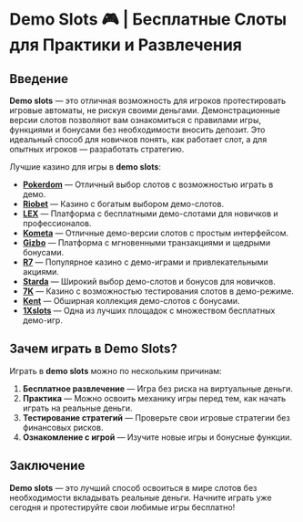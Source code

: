 # Demo Slots 🎮 | Бесплатные Слоты для Практики и Развлечения

## Введение

**Demo slots** — это отличная возможность для игроков протестировать игровые автоматы, не рискуя своими деньгами. Демонстрационные версии слотов позволяют вам ознакомиться с правилами игры, функциями и бонусами без необходимости вносить депозит. Это идеальный способ для новичков понять, как работает слот, а для опытных игроков — разработать стратегию.

Лучшие казино для игры в **demo slots**:

- **[Pokerdom](https://brandplay.link/4k77v2yx)** — Отличный выбор слотов с возможностью играть в демо.
- **[Riobet](https://brandplay.link/7xBLTPyj)** — Казино с богатым выбором демо-слотов.
- **[LEX](https://brandplay.link/zW4hdDFV)** — Платформа с бесплатными демо-слотами для новичков и профессионалов.
- **[Kometa](https://brandplay.link/8ZymQJV8)** — Отличные демо-версии слотов с простым интерфейсом.
- **[Gizbo](https://brandplay.link/bprXw4YV)** — Платформа с мгновенными транзакциями и щедрыми бонусами.
- **[R7](https://brandplay.link/bMd3Yjsw)** — Популярное казино с демо-играми и привлекательными акциями.
- **[Starda](https://brandplay.link/fB7xwRFL)** — Широкий выбор демо-слотов и бонусов для новичков.
- **[7K](https://brandplay.link/BvQyFShp)** — Казино с возможностью тестирования слотов в демо-режиме.
- **[Kent](https://brandplay.link/Fv2WP3js)** — Обширная коллекция демо-слотов с бонусами.
- **[1Xslots](https://brandplay.link/hSB1khtr)** — Одна из лучших площадок с множеством бесплатных демо-игр.

## Зачем играть в Demo Slots?

Играть в **demo slots** можно по нескольким причинам:

1. **Бесплатное развлечение** — Игра без риска на виртуальные деньги.
2. **Практика** — Можно освоить механику игры перед тем, как начать играть на реальные деньги.
3. **Тестирование стратегий** — Проверьте свои игровые стратегии без финансовых рисков.
4. **Ознакомление с игрой** — Изучите новые игры и бонусные функции.

## Заключение

**Demo slots** — это лучший способ освоиться в мире слотов без необходимости вкладывать реальные деньги. Начните играть уже сегодня и протестируйте свои любимые игры бесплатно!
